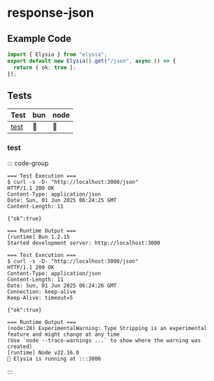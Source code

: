 # response-json

## Example Code

```typescript
import { Elysia } from "elysia";
export default new Elysia().get("/json", async () => {
  return { ok: true };
});


```

## Tests

| Test | bun | node |
| --- | --- | --- |
| [test](#test) | 🏃 | 🏃 |

### test

::: code-group

```text [bun]
=== Test Execution ===
$ curl -s -D- "http://localhost:3000/json"
HTTP/1.1 200 OK
Content-Type: application/json
Date: Sun, 01 Jun 2025 06:24:25 GMT
Content-Length: 11

{"ok":true}

=== Runtime Output ===
[runtime] Bun 1.2.15
Started development server: http://localhost:3000

```

```text [node]
=== Test Execution ===
$ curl -s -D- "http://localhost:3000/json"
HTTP/1.1 200 OK
Content-Type: application/json
Content-Length: 11
Date: Sun, 01 Jun 2025 06:24:26 GMT
Connection: keep-alive
Keep-Alive: timeout=5

{"ok":true}

=== Runtime Output ===
(node:28) ExperimentalWarning: Type Stripping is an experimental feature and might change at any time
(Use `node --trace-warnings ...` to show where the warning was created)
[runtime] Node v22.16.0
🦊 Elysia is running at :::3000

```

:::

